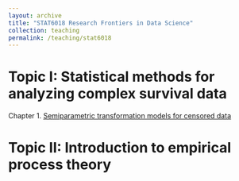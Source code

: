 ```yaml
---
layout: archive
title: "STAT6018 Research Frontiers in Data Science"
collection: teaching
permalink: /teaching/stat6018
---
```


Topic I: Statistical methods for analyzing complex survival data
======
Chapter 1. [Semiparametric transformation models for censored data](/files/stat6018-slides/Ch1.pdf)<br>
<!-- Chapter 2. [Inference in Parametric Models](/files/stat3655-slides/Ch2.pdf)<br>
Chapter 3. [Nonparametric Estimation and Testing](/files/stat3655-slides/Ch3.pdf)<br>
Chapter 4. [Semiparametric Regression Models](/files/stat3655-slides/Ch4.pdf)<br>
Chapter 5. [Analysis of Multivariate Failure Time Data](/files/stat3655-slides/Ch5.pdf)<br>
 -->

Topic II: Introduction to empirical process theory
======
